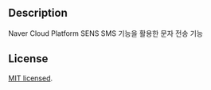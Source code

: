 ## Description

Naver Cloud Platform SENS SMS 기능을 활용한 문자 전송 기능

## License

[MIT licensed](LICENSE).
